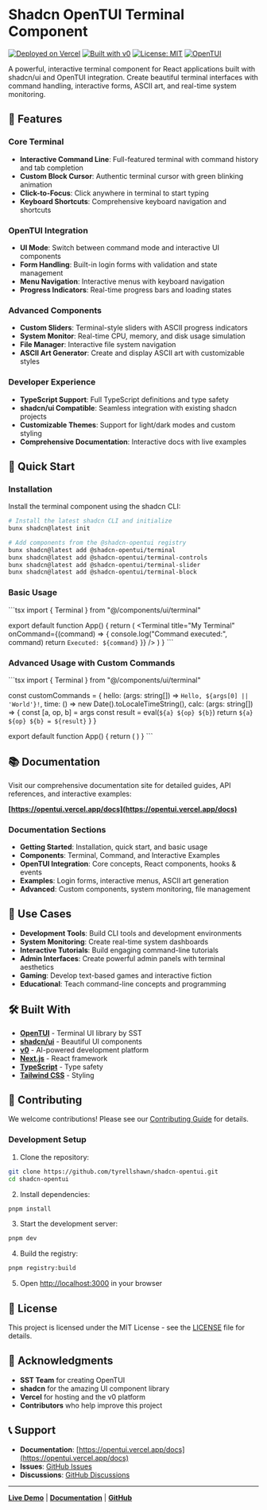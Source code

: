 # Shadcn OpenTUI Terminal Component

[![Deployed on Vercel](https://img.shields.io/badge/Deployed%20on-Vercel-black?style=for-the-badge&logo=vercel)](https://opentui.vercel.app)
[![Built with v0](https://img.shields.io/badge/Built%20with-v0.app-black?style=for-the-badge)](https://v0.app)
[![License: MIT](https://img.shields.io/badge/License-MIT-yellow.svg?style=for-the-badge)](https://opensource.org/licenses/MIT)
[![OpenTUI](https://img.shields.io/badge/Powered%20by-OpenTUI-green?style=for-the-badge)](https://github.com/sst/opentui)

A powerful, interactive terminal component for React applications built with shadcn/ui and OpenTUI integration. Create beautiful terminal interfaces with command handling, interactive forms, ASCII art, and real-time system monitoring.

## 🌟 Features

### Core Terminal
- **Interactive Command Line**: Full-featured terminal with command history and tab completion
- **Custom Block Cursor**: Authentic terminal cursor with green blinking animation
- **Click-to-Focus**: Click anywhere in terminal to start typing
- **Keyboard Shortcuts**: Comprehensive keyboard navigation and shortcuts

### OpenTUI Integration
- **UI Mode**: Switch between command mode and interactive UI components
- **Form Handling**: Built-in login forms with validation and state management
- **Menu Navigation**: Interactive menus with keyboard navigation
- **Progress Indicators**: Real-time progress bars and loading states

### Advanced Components
- **Custom Sliders**: Terminal-style sliders with ASCII progress indicators
- **System Monitor**: Real-time CPU, memory, and disk usage simulation
- **File Manager**: Interactive file system navigation
- **ASCII Art Generator**: Create and display ASCII art with customizable styles

### Developer Experience
- **TypeScript Support**: Full TypeScript definitions and type safety
- **shadcn/ui Compatible**: Seamless integration with existing shadcn projects
- **Customizable Themes**: Support for light/dark modes and custom styling
- **Comprehensive Documentation**: Interactive docs with live examples

## 🚀 Quick Start

### Installation

Install the terminal component using the shadcn CLI:

```bash
# Install the latest shadcn CLI and initialize
bunx shadcn@latest init

# Add components from the @shadcn-opentui registry  
bunx shadcn@latest add @shadcn-opentui/terminal
bunx shadcn@latest add @shadcn-opentui/terminal-controls
bunx shadcn@latest add @shadcn-opentui/terminal-slider
bunx shadcn@latest add @shadcn-opentui/terminal-block
```

### Basic Usage

\`\`\`tsx
import { Terminal } from "@/components/ui/terminal"

export default function App() {
  return (
    <Terminal
      title="My Terminal"
      onCommand={(command) => {
        console.log("Command executed:", command)
        return `Executed: ${command}`
      }}
    />
  )
}
\`\`\`

### Advanced Usage with Custom Commands

\`\`\`tsx
import { Terminal } from "@/components/ui/terminal"

const customCommands = {
  hello: (args: string[]) => `Hello, ${args[0] || 'World'}!`,
  time: () => new Date().toLocaleTimeString(),
  calc: (args: string[]) => {
    const [a, op, b] = args
    const result = eval(`${a} ${op} ${b}`)
    return `${a} ${op} ${b} = ${result}`
  }
}

export default function App() {
  return (
    <Terminal
      title="Advanced Terminal"
      commands={customCommands}
      variant="compact"
      showWelcome={true}
    />
  )
}
\`\`\`

## 📚 Documentation

Visit our comprehensive documentation site for detailed guides, API references, and interactive examples:

**[https://opentui.vercel.app/docs](https://opentui.vercel.app/docs)**

### Documentation Sections

- **Getting Started**: Installation, quick start, and basic usage
- **Components**: Terminal, Command, and Interactive Examples
- **OpenTUI Integration**: Core concepts, React components, hooks & events
- **Examples**: Login forms, interactive menus, ASCII art generation
- **Advanced**: Custom components, system monitoring, file management

## 🎯 Use Cases

- **Development Tools**: Build CLI tools and development environments
- **System Monitoring**: Create real-time system dashboards
- **Interactive Tutorials**: Build engaging command-line tutorials
- **Admin Interfaces**: Create powerful admin panels with terminal aesthetics
- **Gaming**: Develop text-based games and interactive fiction
- **Educational**: Teach command-line concepts and programming

## 🛠️ Built With

- **[OpenTUI](https://github.com/sst/opentui)** - Terminal UI library by SST
- **[shadcn/ui](https://ui.shadcn.com/)** - Beautiful UI components
- **[v0](https://v0.app)** - AI-powered development platform
- **[Next.js](https://nextjs.org/)** - React framework
- **[TypeScript](https://www.typescriptlang.org/)** - Type safety
- **[Tailwind CSS](https://tailwindcss.com/)** - Styling

## 🤝 Contributing

We welcome contributions! Please see our [Contributing Guide](CONTRIBUTING.md) for details.

### Development Setup

1. Clone the repository:
```bash
git clone https://github.com/tyrellshawn/shadcn-opentui.git
cd shadcn-opentui
```

2. Install dependencies:
```bash
pnpm install
```

3. Start the development server:
```bash
pnpm dev
```

4. Build the registry:
```bash
pnpm registry:build
```

5. Open [http://localhost:3000](http://localhost:3000) in your browser

## 📄 License

This project is licensed under the MIT License - see the [LICENSE](LICENSE) file for details.

## 🙏 Acknowledgments

- **SST Team** for creating OpenTUI
- **shadcn** for the amazing UI component library
- **Vercel** for hosting and the v0 platform
- **Contributors** who help improve this project

## 📞 Support

- **Documentation**: [https://opentui.vercel.app/docs](https://opentui.vercel.app/docs)
- **Issues**: [GitHub Issues](https://github.com/tyrellshawn/shadcn-opentui/issues)
- **Discussions**: [GitHub Discussions](https://github.com/tyrellshawn/shadcn-opentui/discussions)

---

**[Live Demo](https://opentui.vercel.app)** | **[Documentation](https://opentui.vercel.app/docs)** | **[GitHub](https://github.com/tyrellshawn/shadcn-opentui)**
